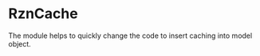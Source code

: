 RznCache
=========================

The module helps to quickly change the code to insert caching into model object.
